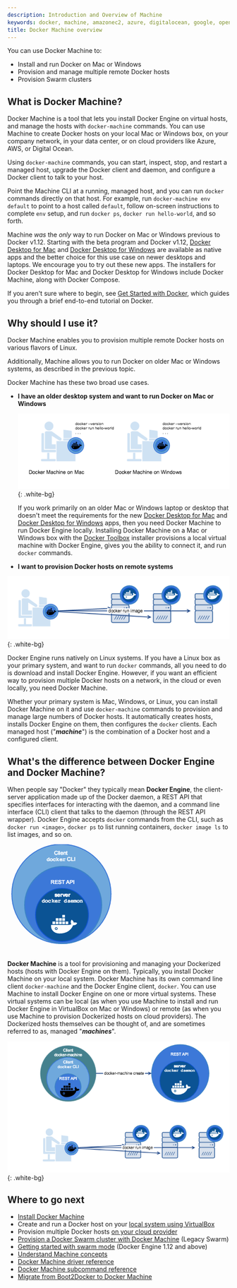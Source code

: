 ```yaml
---
description: Introduction and Overview of Machine
keywords: docker, machine, amazonec2, azure, digitalocean, google, openstack, rackspace, softlayer, virtualbox, vmwarefusion, vmwarevcloudair, vmwarevsphere, exoscale
title: Docker Machine overview
---
```


You can use Docker Machine to:

* Install and run Docker on Mac or Windows
* Provision and manage multiple remote Docker hosts
* Provision Swarm clusters

## What is Docker Machine?

Docker Machine is a tool that lets you install Docker Engine on virtual hosts,
and manage the hosts with `docker-machine` commands. You can use Machine to
create Docker hosts on your local Mac or Windows box, on your company network,
in your data center, or on cloud providers like Azure, AWS, or Digital Ocean.

Using `docker-machine` commands, you can start, inspect, stop, and restart a
managed host, upgrade the Docker client and daemon, and configure a Docker
client to talk to your host.

Point the Machine CLI at a running, managed host, and you can run `docker`
commands directly on that host. For example, run `docker-machine env default` to
point to a host called `default`, follow on-screen instructions to complete
`env` setup, and run `docker ps`, `docker run hello-world`, and so forth.

Machine _was_ the _only_ way to run Docker on Mac or Windows previous to Docker
v1.12. Starting with the beta program and Docker v1.12, [Docker Desktop for
Mac](/docker-for-mac/index.md) and [Docker Desktop for
Windows](/docker-for-windows/index.md) are available as native apps and the
better choice for this use case on newer desktops and laptops. We encourage you
to try out these new apps. The installers for Docker Desktop for Mac and Docker Desktop for
Windows include Docker Machine, along with Docker Compose.

If you aren't sure where to begin, see [Get Started with Docker](/get-started/),
which guides you through a brief end-to-end tutorial on Docker.

## Why should I use it?

Docker Machine enables you to provision multiple remote Docker hosts on various
flavors of Linux.

Additionally, Machine allows you to run Docker on older Mac or Windows systems,
as described in the previous topic.

Docker Machine has these two broad use cases.

* **I have an older desktop system and want to run Docker on Mac or Windows**

  ![Docker Machine on Mac and Windows](img/machine-mac-win.png){: .white-bg}

  If you work primarily on an older Mac or Windows laptop or desktop that doesn't meet the requirements for the new [Docker Desktop for Mac](/docker-for-mac/index.md) and [Docker Desktop for Windows](/docker-for-windows/index.md) apps, then you need Docker Machine to run Docker Engine locally. Installing Docker Machine on a Mac or Windows box with the [Docker Toolbox](/toolbox/overview.md) installer provisions a local virtual machine with Docker Engine, gives you the ability to connect it, and run `docker` commands.

*  **I want to provision Docker hosts on remote systems**

  ![Docker Machine for provisioning multiple systems](img/provision-use-case.png){: .white-bg}

  Docker Engine runs natively on Linux systems. If you have a Linux box as your
  primary system, and want to run `docker` commands, all you need to do is
  download and install Docker Engine. However, if you want an efficient way to
  provision multiple Docker hosts on a network, in the cloud or even locally,
  you need Docker Machine.

  Whether your primary system is Mac, Windows, or Linux, you can install Docker
  Machine on it and use `docker-machine` commands to provision and manage large
  numbers of Docker hosts. It automatically creates hosts, installs Docker
  Engine on them, then configures the `docker` clients. Each managed host
  ("**_machine_**") is the combination of a Docker host and a configured client.

## What's the difference between Docker Engine and Docker Machine?

When people say "Docker" they typically mean **Docker Engine**, the
client-server application made up of the Docker daemon, a REST API that
specifies interfaces for interacting with the daemon, and a command line
interface (CLI) client that talks to the daemon (through the REST API wrapper).
Docker Engine accepts `docker` commands from the CLI, such as
`docker run <image>`, `docker ps` to list running containers, `docker image ls`
to list images, and so on.

![Docker Engine](img/engine.png)

**Docker Machine** is a tool for provisioning and managing your Dockerized hosts
(hosts with Docker Engine on them). Typically, you install Docker Machine on
your local system. Docker Machine has its own command line client
`docker-machine` and the Docker Engine client, `docker`. You can use Machine to
install Docker Engine on one or more virtual systems. These virtual systems can
be local (as when you use Machine to install and run Docker Engine in VirtualBox
on Mac or Windows) or remote (as when you use Machine to provision Dockerized
hosts on cloud providers). The Dockerized hosts themselves can be thought of,
and are sometimes referred to as, managed "**_machines_**".

![Docker Machine](img/machine.png){: .white-bg}

## Where to go next

- [Install Docker Machine](install-machine.md)
- Create and run a Docker host on your [local system using VirtualBox](get-started.md)
- Provision multiple Docker hosts [on your cloud provider](get-started-cloud.md)
- [Provision a Docker Swarm cluster with Docker Machine](/swarm/provision-with-machine.md) (Legacy Swarm)
- [Getting started with swarm mode](/engine/swarm/swarm-tutorial/) (Docker Engine 1.12 and above)
- [Understand Machine concepts](concepts.md)
- [Docker Machine driver reference](drivers/index.md)
- [Docker Machine subcommand reference](reference/index.md)
- [Migrate from Boot2Docker to Docker Machine](migrate-to-machine.md)
